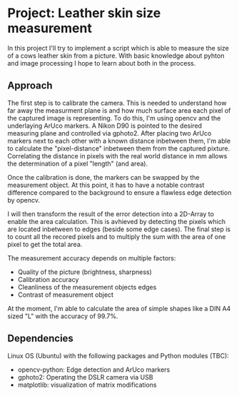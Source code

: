 # Project: Leather skin size measurement

In this project I'll try to implement a script which is able to measure the size of a cows leather skin from a picture. With basic knowledge about pyhton and image processing I hope to learn about both in the process. 

<!-- The basic idea is to calibrate a fixed camera to the environment in such a way to get information about the real physical distance a pixel of the imported image is representing. By detecting the pixels which are located within the 2D area of interest (leather skin), I plan to calculate the physical area in m^2 by multipyling the amount of pixels with the surface area which is represented by one pixel. -->

## Approach
The first step is to calibrate the camera. This is needed to understand how far away the measurment plane is and how much surface area each pixel of the captured image is representing. 
To do this, I'm using opencv and the underlaying ArUco markers. A Nikon D90 is pointed to the desired measuring plane and controlled via gphoto2. After placing two ArUco markers next to each other with a known distance inbetween them, I'm able to calculate the "pixel-distance" inbetween them from the captured pixture. Correlating the distance in pixels with the real world distance in mm allows the determination of a pixel "length" (and area). 

Once the calibration is done, the markers can be swapped by the measurement object. At this point, it has to have a notable contrast difference compared to the background to ensure a flawless edge detection by opencv.

I will then transform the result of the error detection into a 2D-Array to enable the area calculation. This is avhieved by detecting the pixels which are located inbetween to edges (beside some edge cases).
The final step is to count all the recored pixels and to multiply the sum with the area of one pixel to get the total area.

The measurement accuracy depends on multiple factors: 
 * Quality of the picture (brightness, sharpness)
 * Calibration accuracy 
 * Cleanliness of the measurement objects edges
 * Contrast of measurement object

 At the moment, I'm able to calculate the area of simple shapes like a DIN A4 sized "L" with the accuracy of 99.7%.


## Dependencies
Linux OS (Ubuntu) with the following packages and Python modules (TBC):

* opencv-python: Edge detection and  ArUco markers
* gphoto2: Operating the DSLR camera via USB
* matplotlib: visualization of matrix modifications 

